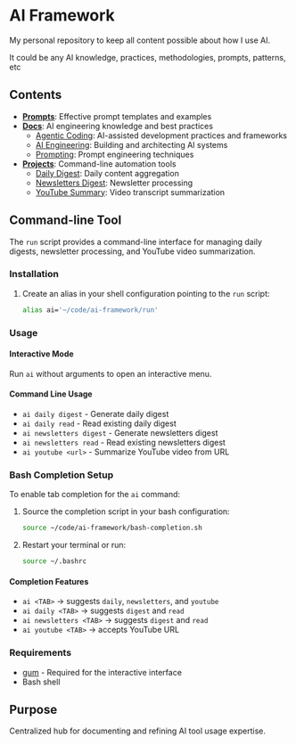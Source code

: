# AI Framework

My personal repository to keep all content possible about how I use AI.

It could be any AI knowledge, practices, methodologies, prompts, patterns, etc

## Contents

- [**Prompts**](./prompts): Effective prompt templates and examples
- [**Docs**](./docs): AI engineering knowledge and best practices
  - [Agentic Coding](./docs/agentic-coding): AI-assisted development practices and frameworks
  - [AI Engineering](./docs/ai-engineering): Building and architecting AI systems
  - [Prompting](./docs/prompting): Prompt engineering techniques
- [**Projects**](./projects): Command-line automation tools
  - [Daily Digest](./projects/daily-digest): Daily content aggregation
  - [Newsletters Digest](./projects/newsletters-digest): Newsletter processing
  - [YouTube Summary](./projects/youtube-summary): Video transcript summarization

## Command-line Tool

The `run` script provides a command-line interface for managing daily digests, newsletter processing, and YouTube video summarization.

### Installation

1. Create an alias in your shell configuration pointing to the `run` script:
   ```bash
   alias ai='~/code/ai-framework/run'
   ```

### Usage

#### Interactive Mode
Run `ai` without arguments to open an interactive menu.

#### Command Line Usage
- `ai daily digest` - Generate daily digest
- `ai daily read` - Read existing daily digest
- `ai newsletters digest` - Generate newsletters digest
- `ai newsletters read` - Read existing newsletters digest
- `ai youtube <url>` - Summarize YouTube video from URL

### Bash Completion Setup

To enable tab completion for the `ai` command:

1. Source the completion script in your bash configuration:
   ```bash
   source ~/code/ai-framework/bash-completion.sh
   ```

2. Restart your terminal or run:
   ```bash
   source ~/.bashrc
   ```

#### Completion Features
- `ai <TAB>` → suggests `daily`, `newsletters`, and `youtube`
- `ai daily <TAB>` → suggests `digest` and `read`
- `ai newsletters <TAB>` → suggests `digest` and `read`
- `ai youtube <TAB>` → accepts YouTube URL

### Requirements

- [gum](https://github.com/charmbracelet/gum) - Required for the interactive interface
- Bash shell

## Purpose

Centralized hub for documenting and refining AI tool usage expertise.
